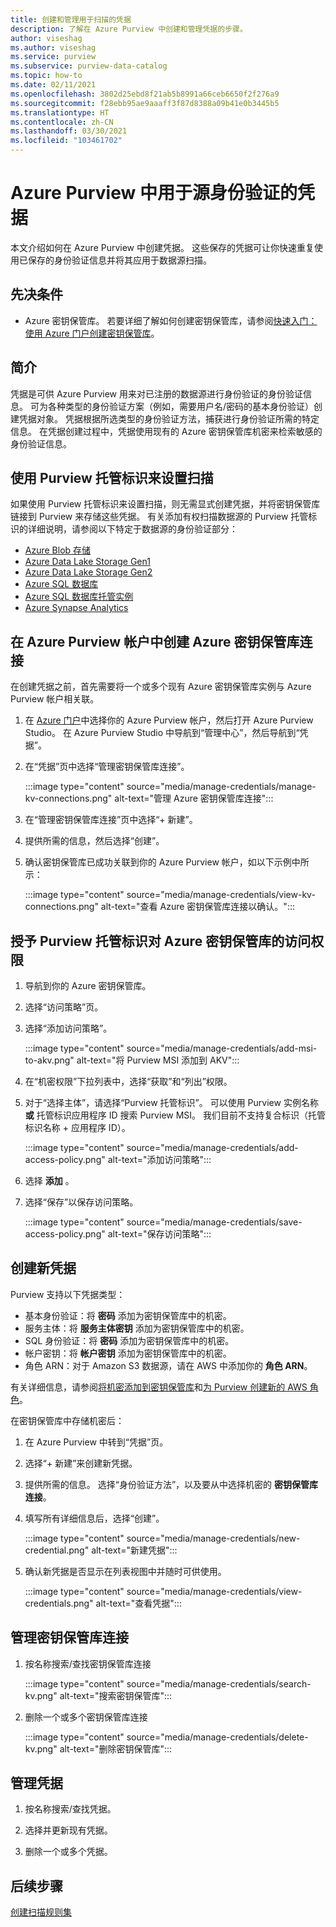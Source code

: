 ```yaml
---
title: 创建和管理用于扫描的凭据
description: 了解在 Azure Purview 中创建和管理凭据的步骤。
author: viseshag
ms.author: viseshag
ms.service: purview
ms.subservice: purview-data-catalog
ms.topic: how-to
ms.date: 02/11/2021
ms.openlocfilehash: 3802d25ebd8f21ab5b8991a66ceb6650f2f276a9
ms.sourcegitcommit: f28ebb95ae9aaaff3f87d8388a09b41e0b3445b5
ms.translationtype: HT
ms.contentlocale: zh-CN
ms.lasthandoff: 03/30/2021
ms.locfileid: "103461702"
---
```

# <a name="credentials-for-source-authentication-in-azure-purview"></a>Azure Purview 中用于源身份验证的凭据

本文介绍如何在 Azure Purview 中创建凭据。 这些保存的凭据可让你快速重复使用已保存的身份验证信息并将其应用于数据源扫描。

## <a name="prerequisites"></a>先决条件

- Azure 密钥保管库。 若要详细了解如何创建密钥保管库，请参阅[快速入门：使用 Azure 门户创建密钥保管库](../key-vault/general/quick-create-portal.md)。

## <a name="introduction"></a>简介

凭据是可供 Azure Purview 用来对已注册的数据源进行身份验证的身份验证信息。 可为各种类型的身份验证方案（例如，需要用户名/密码的基本身份验证）创建凭据对象。 凭据根据所选类型的身份验证方法，捕获进行身份验证所需的特定信息。 在凭据创建过程中，凭据使用现有的 Azure 密钥保管库机密来检索敏感的身份验证信息。

## <a name="use-purview-managed-identity-to-set-up-scans"></a>使用 Purview 托管标识来设置扫描

如果使用 Purview 托管标识来设置扫描，则无需显式创建凭据，并将密钥保管库链接到 Purview 来存储这些凭据。 有关添加有权扫描数据源的 Purview 托管标识的详细说明，请参阅以下特定于数据源的身份验证部分：

- [Azure Blob 存储](register-scan-azure-blob-storage-source.md#setting-up-authentication-for-a-scan)
- [Azure Data Lake Storage Gen1](register-scan-adls-gen1.md#setting-up-authentication-for-a-scan)
- [Azure Data Lake Storage Gen2](register-scan-adls-gen2.md#setting-up-authentication-for-a-scan)
- [Azure SQL 数据库](register-scan-azure-sql-database.md)
- [Azure SQL 数据库托管实例](register-scan-azure-sql-database-managed-instance.md#setting-up-authentication-for-a-scan)
- [Azure Synapse Analytics](register-scan-azure-synapse-analytics.md#setting-up-authentication-for-a-scan)

## <a name="create-azure-key-vaults-connections-in-your-azure-purview-account"></a>在 Azure Purview 帐户中创建 Azure 密钥保管库连接

在创建凭据之前，首先需要将一个或多个现有 Azure 密钥保管库实例与 Azure Purview 帐户相关联。

1. 在 [Azure 门户](https://portal.azure.com)中选择你的 Azure Purview 帐户，然后打开 Azure Purview Studio。 在 Azure Purview Studio 中导航到“管理中心”，然后导航到“凭据”。 

2. 在“凭据”页中选择“管理密钥保管库连接”。 

   :::image type="content" source="media/manage-credentials/manage-kv-connections.png" alt-text="管理 Azure 密钥保管库连接":::

3. 在“管理密钥保管库连接”页中选择“+ 新建”。

4. 提供所需的信息，然后选择“创建”。

5. 确认密钥保管库已成功关联到你的 Azure Purview 帐户，如以下示例中所示：

   :::image type="content" source="media/manage-credentials/view-kv-connections.png" alt-text="查看 Azure 密钥保管库连接以确认。":::

## <a name="grant-the-purview-managed-identity-access-to-your-azure-key-vault"></a>授予 Purview 托管标识对 Azure 密钥保管库的访问权限

1. 导航到你的 Azure 密钥保管库。

2. 选择“访问策略”页。

3. 选择“添加访问策略”。

   :::image type="content" source="media/manage-credentials/add-msi-to-akv.png" alt-text="将 Purview MSI 添加到 AKV":::

4. 在“机密权限”下拉列表中，选择“获取”和“列出”权限。  

5. 对于“选择主体”，请选择“Purview 托管标识”。 可以使用 Purview 实例名称 **或** 托管标识应用程序 ID 搜索 Purview MSI。 我们目前不支持复合标识（托管标识名称 + 应用程序 ID）。

   :::image type="content" source="media/manage-credentials/add-access-policy.png" alt-text="添加访问策略":::

6. 选择 **添加** 。

7. 选择“保存”以保存访问策略。

   :::image type="content" source="media/manage-credentials/save-access-policy.png" alt-text="保存访问策略":::

## <a name="create-a-new-credential"></a>创建新凭据

Purview 支持以下凭据类型：

- 基本身份验证：将 **密码** 添加为密钥保管库中的机密。
- 服务主体：将 **服务主体密钥** 添加为密钥保管库中的机密。
- SQL 身份验证：将 **密码** 添加为密钥保管库中的机密。
- 帐户密钥：将 **帐户密钥** 添加为密钥保管库中的机密。
- 角色 ARN：对于 Amazon S3 数据源，请在 AWS 中添加你的 **角色 ARN**。 

有关详细信息，请参阅[将机密添加到密钥保管库](../key-vault/secrets/quick-create-portal.md#add-a-secret-to-key-vault)和[为 Purview 创建新的 AWS 角色](register-scan-amazon-s3.md#create-a-new-aws-role-for-purview)。

在密钥保管库中存储机密后：

1. 在 Azure Purview 中转到“凭据”页。

2. 选择“+ 新建”来创建新凭据。

3. 提供所需的信息。 选择“身份验证方法”，以及要从中选择机密的 **密钥保管库连接**。

4. 填写所有详细信息后，选择“创建”。

   :::image type="content" source="media/manage-credentials/new-credential.png" alt-text="新建凭据":::

5. 确认新凭据是否显示在列表视图中并随时可供使用。

   :::image type="content" source="media/manage-credentials/view-credentials.png" alt-text="查看凭据":::

## <a name="manage-your-key-vault-connections"></a>管理密钥保管库连接

1. 按名称搜索/查找密钥保管库连接

   :::image type="content" source="media/manage-credentials/search-kv.png" alt-text="搜索密钥保管库":::

2. 删除一个或多个密钥保管库连接

   :::image type="content" source="media/manage-credentials/delete-kv.png" alt-text="删除密钥保管库":::

## <a name="manage-your-credentials"></a>管理凭据

1. 按名称搜索/查找凭据。
  
2. 选择并更新现有凭据。

3. 删除一个或多个凭据。

## <a name="next-steps"></a>后续步骤

[创建扫描规则集](create-a-scan-rule-set.md)
